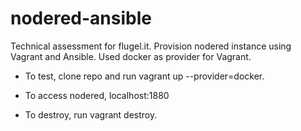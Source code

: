 # nodered-ansible
Technical assessment for flugel.it. Provision nodered instance using Vagrant and Ansible. Used docker as provider for Vagrant.

- To test, clone repo and run vagrant up --provider=docker.

- To access nodered, localhost:1880

- To destroy, run vagrant destroy.

